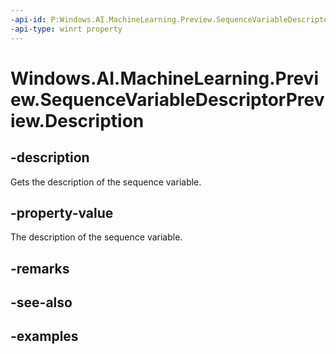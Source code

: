```yaml
---
-api-id: P:Windows.AI.MachineLearning.Preview.SequenceVariableDescriptorPreview.Description
-api-type: winrt property
---
```


<!-- Property syntax.
public string Description { get; }
-->

# Windows.AI.MachineLearning.Preview.SequenceVariableDescriptorPreview.Description

## -description
Gets the description of the sequence variable.

## -property-value
The description of the sequence variable.

## -remarks

## -see-also

## -examples


